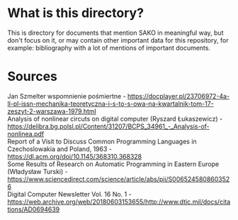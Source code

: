 # What is this directory?
This is directory for documents that mention SAKO in meaningful way, but don't focus on it, or may contain other important data for this repository, for example: bibliography with a lot of mentions of important documents.
# Sources
Jan Szmelter wspomnienie pośmiertne - https://docplayer.pl/23706972-4a-ll-pl-issn-mechanika-teoretyczna-i-s-to-s-owa-na-kwartalnik-tom-17-zeszyt-2-warszawa-1979.html<br>
Analysis of nonlinear circuts on digital computer (Ryszard Łukaszewicz) - https://delibra.bg.polsl.pl/Content/31207/BCPS_34961_-_Analysis-of-nonlinea.pdf<br>
Report of a Visit to Discuss Common Programming Languages in Czechoslowakia and Poland, 1963 - https://dl.acm.org/doi/10.1145/368310.368328<br>
Some Results of Research on Automatic Programming in Eastern Europe (Władysław Turski) - https://www.sciencedirect.com/science/article/abs/pii/S0065245808603526   
Digital Computer Newsletter Vol. 16 No. 1 - https://web.archive.org/web/20180603153655/http://www.dtic.mil/docs/citations/AD0694639

